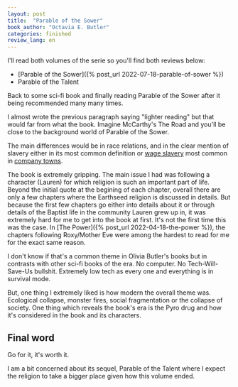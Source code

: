 ```yaml
---
layout: post
title:  "Parable of the Sower"
book_author: "Octavia E. Butler"
categories: finished
review_lang: en
---
```


I'll read both volumes of the serie so you'll find both reviews below:

- [Parable of the Sower]({% post_url 2022-07-18-parable-of-sower %})
- Parable of the Talent

Back to some sci-fi book and finally reading Parable of the Sower after it being recommended many many times.

I almost wrote the previous paragraph saying "lighter reading" but that would far from what the book. Imagine McCarthy's The Road and you'll be close to the background world of Parable of the Sower.

The main differences would be in race relations, and in the clear mention of slavery either in its most common definition or [wage slavery](https://en.wikipedia.org/wiki/Wage_slavery) most common in [company towns](https://en.wikipedia.org/wiki/Company_town).

The book is extremely gripping. The main issue I had was following a character (Lauren) for which religion is such an important part of life. Beyond the initial quote at the begining of each chapter, overall there are only a few chapters where the Earthseed religion is discussed in details. But because the first few chapters go either into details about it or through details of the Baptist life in the community Lauren grew up in, it was extremely hard for me to get into the book at first. It's not the first time this was the case. In [The Power]({% post_url 2022-04-18-the-power %}), the chapters following Roxy/Mother Eve were among the hardest to read for me for the exact same reason.

I don't know if that's a common theme in Olivia Butler's books but in contrasts with other sci-fi  books of the era. No computer. No Tech-Will-Save-Us bullshit. Extremely low tech as every one and everything is in survival mode.

But, one thing I extremely liked is how modern the overall theme was. Ecological collapse, monster fires, social fragmentation or the collapse of society. One thing which reveals the book's era is the Pyro drug and how it's considered in the book and its characters.

## Final word

Go for it, it's worth it.

I am a bit concerned about its sequel, Parable of the Talent where I expect the religion to take a bigger place given how this volume ended.

